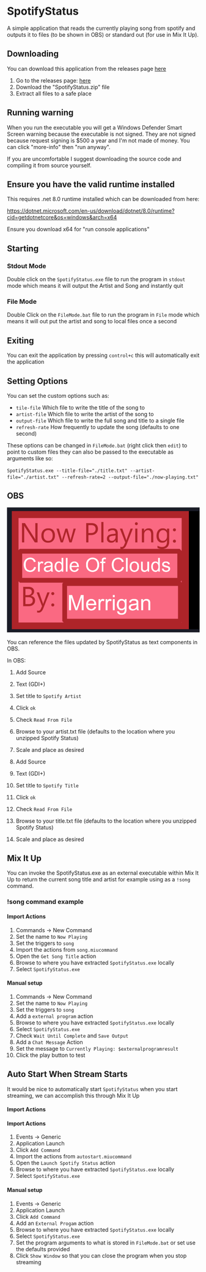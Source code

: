 # SpotifyStatus

A simple application that reads the currently playing song from spotify and outputs it to files (to be shown in OBS) or standard out (for use in Mix It Up).
 
## Downloading
You can download this application from the releases page [here](https://github.com/ScottHarwoodTech/SpotifyStatus/releases/latest)

1. Go to the releases page: [here](https://github.com/ScottHarwoodTech/SpotifyStatus/releases/latest)
2. Download the "SpotifyStatus.zip" file
3. Extract all files to a safe place

## Running warning
When you run the executable you will get a Windows Defender Smart Screen warning because the executable is not signed. They are not signed because request signing is $500 a year and I'm not made of money. You can click "more-info" then "run anyway". 

If you are uncomfortable I suggest downloading the source code and compiling it from source yourself.

## Ensure you have the valid runtime installed

This requires .net 8.0 runtime installed which can be downloaded from here: 

https://dotnet.microsoft.com/en-us/download/dotnet/8.0/runtime?cid=getdotnetcore&os=windows&arch=x64 

Ensure you download x64 for "run console applications"

## Starting

### Stdout Mode
Double click on the `SpotifyStatus.exe` file to run the program in `stdout` mode which means it will output the Artist and Song and instantly quit


### File Mode
Double Click on the `FileMode.bat` file to run the program in `File` mode which means it will out put the artist and song to local files once a second

## Exiting 

You can exit the application by pressing `control+c` this will automatically exit the application

## Setting Options

You can set the custom options such as:

- `tile-file` Which file to write the title of the song to
- `artist-file` Which file to write the artist of the song to
- `output-file` Which file to write the full song and title to a single file
- `refresh-rate` How frequently to update the song (defaults to one second)


These options can be changed in `FileMode.bat` (right click then `edit`) to point to custom files they can also be passed to the executable as arguments like so:

`SpotifyStatus.exe --title-file="./title.txt" --artist-file="./artist.txt" --refresh-rate=2 --output-file="./now-playing.txt"`

## OBS


![OBS](images/OBS.png)


You can reference the files updated by SpotifyStatus as text components in OBS. 

In OBS:

1. Add Source
2. Text (GDI+)
3. Set title to `Spotify Artist`
4. Click `ok`
5. Check `Read From File` 
6. Browse to your artist.txt file (defaults to the location where you unzipped Spotify Status)
7. Scale and place as desired

1. Add Source
2. Text (GDI+)
3. Set title to `Spotify Title`
4. Click `ok`
5. Check `Read From File` 
6. Browse to your title.txt file (defaults to the location where you unzipped Spotify Status)
7. Scale and place as desired

## Mix It Up

You can invoke the SpotifyStatus.exe as an external executable within Mix It Up to return the current song title and artist for example using as a `!song` command. 

### !song command example

#### Import Actions
1. Commands -> New Command
2. Set the name to `Now Playing`
3. Set the triggers to `song`
4. Import the actions from `song.miucommand`
5. Open the `Get Song Title` action
6. Browse to where you have extracted `SpotifyStatus.exe` locally
7. Select `SpotifyStatus.exe`

#### Manual setup
1. Commands -> New Command
2. Set the name to `Now Playing`
3. Set the triggers to `song`
4. Add a `external program` action
5. Browse to where you have extracted `SpotifyStatus.exe` locally
6. Select `SpotifyStatus.exe`
7. Check `Wait Until Complete` and `Save Output`
8. Add a `Chat Message` Action
9. Set the message to `Currently Playing: $externalprogramresult`
10. Click the play button to test

## Auto Start When Stream Starts

It would be nice to automatically start `SpotifyStatus` when you start streaming, we can accomplish this through Mix It Up
#### Import Actions

#### Import Actions
1. Events -> Generic 
2. Application Launch
3. Click `Add Command`
4. Import the actions from `autostart.miucommand`
5. Open the `Launch Spotify Status` action
6. Browse to where you have extracted `SpotifyStatus.exe` locally
7. Select `SpotifyStatus.exe`

#### Manual setup
1. Events -> Generic 
2. Application Launch
3. Click `Add Command`
4. Add an `External Progam` action
5. Browse to where you have extracted `SpotifyStatus.exe` locally
6. Select `SpotifyStatus.exe`
7. Set the program arguments to what is stored in `FileMode.bat` or set use the defaults provided
8. Click `Show Window` so that you can close the program when you stop streaming